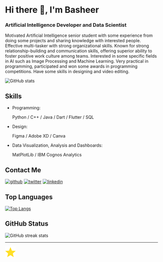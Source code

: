 # Hi there 👋, I'm Basheer
### Artificial Intelligence Developer and Data Scientist 

Motivated Artificial Intelligence senior student with some experience from doing some projects and sharing knowledge with interested people. Effective multi-tasker with strong organizational skills. Known for strong relationship-building and communication skills, offering superior ability to foster positive work culture among teams. Interested in some specific fields in AI such as Image Processing and Machine Learning. Very practical in programming, participated and won some awards in programming competitions. Have some skills in designing and video editing.

![GitHub stats](https://github-readme-stats.vercel.app/api?username=basheerarab&show_icons=true)  



## Skills  
* Programming:   
  
  Python / C++ / Java / Dart / Flutter / SQL
  
  
* Design:
  
  Figma / Adobe XD / Canva
  
  
* Data Visualization, Analysis and Dashboards:
  
  MatPlotLib / IBM Cognos Analytics 



## Contact Me
[<img src='https://cdn.jsdelivr.net/npm/simple-icons@3.0.1/icons/github.svg' alt='github' height='40'>](https://github.com/basheerarab)  [<img src='https://cdn.jsdelivr.net/npm/simple-icons@3.0.1/icons/twitter.svg' alt='twitter' height='40'>](https://twitter.com/Basheer_17)  [<img src='https://cdn.jsdelivr.net/npm/simple-icons@3.0.1/icons/linkedin.svg' alt='linkedin' height='40'>](https://www.linkedin.com/in/basheer-arab-6620001b6/)  



## Top Languages
[![Top Langs](https://github-readme-stats.vercel.app/api/top-langs/?username=basheerarab)](https://github.com/anuraghazra/github-readme-stats)



## GitHub Status
![GitHub streak stats](https://github-readme-streak-stats.herokuapp.com/?user=basheerarab)  


-------------------------------------------------------

<a href='https://stars.github.com/'><img src='https://raw.githubusercontent.com/acervenky/animated-github-badges/master/assets/starbadge.gif' width='35' height='35'></a> 

